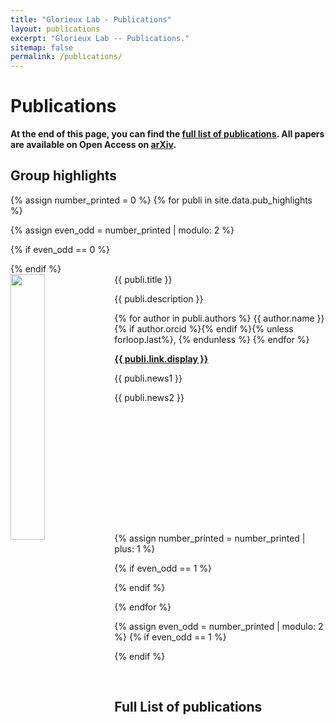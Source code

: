 ```yaml
---
title: "Glorieux Lab - Publications"
layout: publications
excerpt: "Glorieux Lab -- Publications."
sitemap: false
permalink: /publications/
---
```


# Publications

**At the end of this page, you can find the [full list of publications](#full-list-of-publications). All papers are available on Open Access on [arXiv](https://arxiv.org/a/glorieux_q_1.html).**

## Group highlights

{% assign number_printed = 0 %}
{% for publi in site.data.pub_highlights %}

{% assign even_odd = number_printed | modulo: 2 %}

{% if even_odd == 0 %}

<div class="row">
{% endif %}

<div class="col-sm-6 clearfix">
 <div class="well" style="min-height:400px">
  <pubtit>{{ publi.title }}</pubtit>
  <img src="{{ site.url }}{{ site.baseurl }}/images/rubidium/highlights/{{ publi.image }}" class="img-responsive" width="33%" style="float: left" />
  <p>{{ publi.description }}</p>
  <p>{% for author in publi.authors %} {{ author.name }}
  {% if author.orcid %}<sup><a href="{{ author.orcid }}" target="_blank"><i class="ai ai-orcid"></i></a></sup>{% endif %}{% unless forloop.last%}, {% endunless %} {% endfor %}</p>
  <p><strong><a href="{{ publi.link.url }}">{{ publi.link.display }}</a></strong></p>
  <p class="text-danger"> {{ publi.news1 }}</p>
  <p> {{ publi.news2 }}</p>
 </div>
</div>

{% assign number_printed = number_printed | plus: 1 %}

{% if even_odd == 1 %}

</div>
{% endif %}

{% endfor %}

{% assign even_odd = number_printed | modulo: 2 %}
{% if even_odd == 1 %}

</div>
{% endif %}

<p> &nbsp; </p>

<!-- ## Patents
<em>Milan P Allan, S Gröblacher, RA Norte, M Leeuwenhoek</em><br />Novel atomic force microscopy probes with phononic crystals<br /> PCT/NL20-20/050797 (2020)

<em>Milan P Allan</em><br /> Methods of manufacturing superconductor and phononic elements <br /> <a href="https://patents.google.com/patent/US10439125B2/en?inventor=Milan+ALLAN&oq=inventor:(Milan+ALLAN)">US10439125B2 (2016)</a> -->

## Full List of publications
